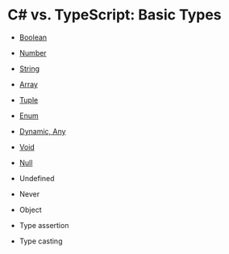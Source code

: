 # C# vs. TypeScript: Basic Types

* [Boolean](../../09/29/csharp-vs-typescript-basic-types-boolean.md)
* [Number](../../09/30/csharp-vs-typescript-basic-types-number.md)
* [String](../../10/01/csharp-vs-typescript-basic-types-string.md)
* [Array](../../10/02/csharp-vs-typescript-basic-types-array.md)
* [Tuple](../../10/04/csharp-vs-typescript-basic-types-tuple.md)
* [Enum](../../10/05/csharp-vs-typescript-basic-types-enum.md)
* [Dynamic, Any](../../10/06/csharp-vs-typescript-basic-types-dynamic-any.md)
* [Void](../../10/06/csharp-vs-typescript-basic-types-void.md)
* [Null](../../10/06/csharp-vs-typescript-basic-types-null.md)

* Undefined
* Never
* Object

* Type assertion
* Type casting
